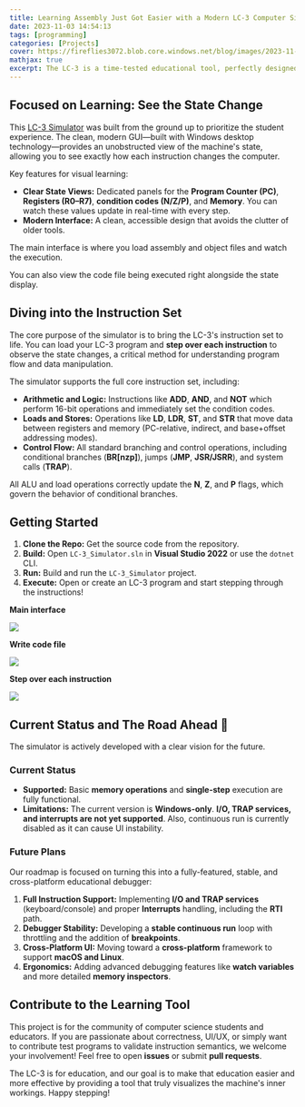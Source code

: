 ```yaml
---
title: Learning Assembly Just Got Easier with a Modern LC-3 Computer Simulator
date: 2023-11-03 14:54:13
tags: [programming]
categories: [Projects]
cover: https://fireflies3072.blob.core.windows.net/blog/images/2023-11-lc3-simulator/cover.jpg
mathjax: true
excerpt: The LC-3 is a time-tested educational tool, perfectly designed to teach computer architecture and assembly language programming. However, the existing simulators often feel like a relic of the past. That’s why we built the LC-3 Simulator—a modern, responsive, and keyboard-friendly tool to make learning assembly intuitive and engaging.
---
```


## Focused on Learning: See the State Change

This [LC-3 Simulator](https://github.com/Fireflies3072/LC-3_Simulator) was built from the ground up to prioritize the student experience. The clean, modern GUI—built with Windows desktop technology—provides an unobstructed view of the machine's state, allowing you to see exactly how each instruction changes the computer.

Key features for visual learning:

- **Clear State Views:** Dedicated panels for the **Program Counter (PC)**, **Registers (R0–R7)**, **condition codes (N/Z/P)**, and **Memory**. You can watch these values update in real-time with every step.
- **Modern Interface:** A clean, accessible design that avoids the clutter of older tools.

The main interface is where you load assembly and object files and watch the execution.

You can also view the code file being executed right alongside the state display.



## Diving into the Instruction Set

The core purpose of the simulator is to bring the LC-3's instruction set to life. You can load your LC-3 program and **step over each instruction** to observe the state changes, a critical method for understanding program flow and data manipulation.

The simulator supports the full core instruction set, including:

- **Arithmetic and Logic:** Instructions like **ADD**, **AND**, and **NOT** which perform 16-bit operations and immediately set the condition codes.
- **Loads and Stores:** Operations like **LD**, **LDR**, **ST**, and **STR** that move data between registers and memory (PC-relative, indirect, and base+offset addressing modes).
- **Control Flow:** All standard branching and control operations, including conditional branches (**BR[nzp]**), jumps (**JMP**, **JSR/JSRR**), and system calls (**TRAP**).

All ALU and load operations correctly update the **N**, **Z**, and **P** flags, which govern the behavior of conditional branches.



## Getting Started

1. **Clone the Repo:** Get the source code from the repository.
2. **Build:** Open `LC-3_Simulator.sln` in **Visual Studio 2022** or use the `dotnet` CLI.
3. **Run:** Build and run the `LC-3_Simulator` project.
4. **Execute:** Open or create an LC-3 program and start stepping through the instructions!

**Main interface**

![](https://fireflies3072.blob.core.windows.net/blog/images/2023-11-lc3-simulator/gui1.jpg)

**Write code file**

![](https://fireflies3072.blob.core.windows.net/blog/images/2023-11-lc3-simulator/gui2.jpg)

**Step over each instruction**

![](https://fireflies3072.blob.core.windows.net/blog/images/2023-11-lc3-simulator/gui3.jpg)



## Current Status and The Road Ahead 🚀

The simulator is actively developed with a clear vision for the future.

### Current Status

- **Supported:** Basic **memory operations** and **single-step** execution are fully functional.
- **Limitations:** The current version is **Windows-only**. **I/O, TRAP services, and interrupts are not yet supported**. Also, continuous run is currently disabled as it can cause UI instability.



### Future Plans

Our roadmap is focused on turning this into a fully-featured, stable, and cross-platform educational debugger:

1. **Full Instruction Support:** Implementing **I/O and TRAP services** (keyboard/console) and proper **Interrupts** handling, including the **RTI** path.
2. **Debugger Stability:** Developing a **stable continuous run** loop with throttling and the addition of **breakpoints**.
3. **Cross-Platform UI:** Moving toward a **cross-platform** framework to support **macOS and Linux**.
4. **Ergonomics:** Adding advanced debugging features like **watch variables** and more detailed **memory inspectors**.



## Contribute to the Learning Tool

This project is for the community of computer science students and educators. If you are passionate about correctness, UI/UX, or simply want to contribute test programs to validate instruction semantics, we welcome your involvement! Feel free to open **issues** or submit **pull requests**.

The LC-3 is for education, and our goal is to make that education easier and more effective by providing a tool that truly visualizes the machine's inner workings. Happy stepping!